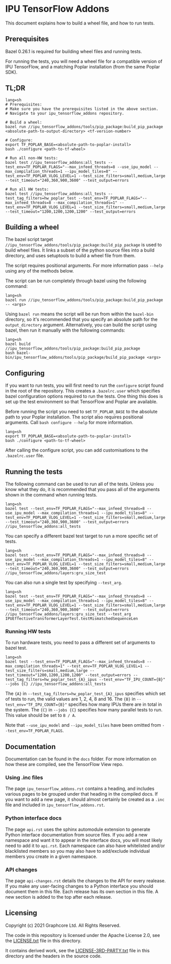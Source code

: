 # IPU TensorFlow Addons

This document explains how to build a wheel file, and how to run tests.

## Prerequisites
Bazel 0.26.1 is required for building wheel files and running tests.

For running the tests, you will need a wheel file for a compatible version of IPU TensorFlow, and a
matching Poplar installation (from the same Poplar SDK).

## TL;DR
```
lang=sh
# Prerequisites:
# Make sure you have the prerequisites listed in the above section.
# Navigate to your ipu_tensorflow_addons repository.

# Build a wheel:
bazel run //ipu_tensorflow_addons/tools/pip_package:build_pip_package <absolute-path-to-output-directory> <tf-version-number>

# Configure:
export TF_POPLAR_BASE=<absolute-path-to-poplar-install>
bash ./configure <path-to-tf-wheel>

# Run all non-HW tests:
bazel test //ipu_tensorflow_addons:all_tests --test_env=TF_POPLAR_FLAGS="--max_infeed_threads=8 --use_ipu_model --max_compilation_threads=1 --ipu_model_tiles=8" --test_env=TF_POPLAR_VLOG_LEVEL=1 --test_size_filters=small,medium,large --test_timeout="240,360,900,3600" --test_output=errors

# Run all HW tests:
bazel test //ipu_tensorflow_addons:all_tests --test_tag_filters=hw_poplar_test --test_env=TF_POPLAR_FLAGS="--max_infeed_threads=8 --max_compilation_threads=1" --test_env=TF_POPLAR_VLOG_LEVEL=1 --test_size_filters=small,medium,large --test_timeout="1200,1200,1200,1200" --test_output=errors

```

## Building a wheel
The bazel script target `//ipu_tensorflow_addons/tools/pip_package:build_pip_package` is used to
build wheel files. It links a subset of the python source files into a build directory,
and uses setuptools to build a wheel file from them.

The script requires positional arguments. For more information pass `--help` using any of the
methods below.

The script can be run completely through bazel using the following command:

```
lang=sh
bazel run //ipu_tensorflow_addons/tools/pip_package:build_pip_package -- <args>
```

Using `bazel run` means the script will be run from within the `bazel-bin` directory, so it's
recommended that you specify an absolute path for the `output_directory` argument. Alternatively,
you can build the script using bazel, then run it manually with the following commands:

```
lang=sh
bazel build //ipu_tensorflow_addons/tools/pip_package:build_pip_package
bash bazel-bin/ipu_tensorflow_addons/tools/pip_package/build_pip_package <args>
```

## Configuring
If you want to run tests, you will first need to run the `configure` script found in the root of the
repository. This creates a `.bazelrc.user` which specifies bazel configuration options required to
run the tests. One thing this does is set up the test environment so that TensorFlow and Poplar are
available.

Before running the script you need to set `TF_POPLAR_BASE` to the absolute path to your Poplar
installation. The script also requires positional arguments. Call `bash configure --help` for more
information.

```
lang=sh
export TF_POPLAR_BASE=<absolute-path-to-poplar-install>
bash ./configure <path-to-tf-wheel>
```

After calling the configure script, you can add customisations to the `.bazelrc.user` file.

## Running the tests
The following command can be used to run all of the tests. Unless you know what they do, it is
recommended that you pass all of the arguments shown in the command when running tests.

```
lang=sh
bazel test --test_env=TF_POPLAR_FLAGS="--max_infeed_threads=8 --use_ipu_model --max_compilation_threads=1 --ipu_model_tiles=8" --test_env=TF_POPLAR_VLOG_LEVEL=1 --test_size_filters=small,medium,large --test_timeout="240,360,900,3600" --test_output=errors //ipu_tensorflow_addons:all_tests
```

You can specify a different bazel test target to run a more specific set of tests.

```
lang=sh
bazel test --test_env=TF_POPLAR_FLAGS="--max_infeed_threads=8 --use_ipu_model --max_compilation_threads=1 --ipu_model_tiles=8" --test_env=TF_POPLAR_VLOG_LEVEL=1 --test_size_filters=small,medium,large --test_timeout="240,360,900,3600" --test_output=errors //ipu_tensorflow_addons/layers:gru_size_test
```

You can also run a single test by specifying `--test_arg`.

```
lang=sh
bazel test --test_env=TF_POPLAR_FLAGS="--max_infeed_threads=8 --use_ipu_model --max_compilation_threads=1 --ipu_model_tiles=8" --test_env=TF_POPLAR_VLOG_LEVEL=1 --test_size_filters=small,medium,large --test_timeout="240,360,900,3600" --test_output=errors //ipu_tensorflow_addons/layers:gru_size_test --test_arg IPUEffectiveTransformerLayerTest.testMismatchedSequenceLen
```

### Running HW tests
To run hardware tests, you need to pass a different set of arguments to bazel test.

```
lang=sh
bazel test --test_env=TF_POPLAR_FLAGS="--max_infeed_threads=8 --max_compilation_threads=1" --test_env=TF_POPLAR_VLOG_LEVEL=1 --test_size_filters=small,medium,large --test_timeout="1200,1200,1200,1200" --test_output=errors --test_tag_filters=hw_poplar_test_{A}_ipus --test_env="TF_IPU_COUNT={B}" --jobs {C} //ipu_tensorflow_addons:all_tests
```
The `{A}` in `--test_tag_filters=hw_poplar_test_{A}_ipus` specifies which set of tests to run, the valid values are 1, 2, 4, 8 and 16.
The `{B}` in `--test_env="TF_IPU_COUNT={B}"` specifies how many IPUs there are in total in the system.
The `{C}` in `--jobs {C}` specifies how many parallel tests to run. This value should be set to `B / A`.

Note that `--use_ipu_model` and `--ipu_model_tiles` have been omitted from `--test_env=TF_POPLAR_FLAGS`.

## Documentation
Documentation can be found in the `docs` folder. For more information on how these are compiled, see the TensorFlow View repo.

### Using .inc files
The page `ipu_tensorflow_addons.rst` contains a heading, and includes various pages to be grouped under that heading in the compiled docs.
If you want to add a new page, it should almost certainly be created as a `.inc` file and included in `ipu_tensorflow_addons.rst`.

### Python interface docs
The page `api.rst` uses the sphinx automodule extension to generate Python interface documentation from source files.
If you add a new namespace and want it to appear in the interface docs, you will most likely need to add it to `api.rst`.
Each namespace can also have whitelisted and/or blacklisted members so you may also have to add/exclude individual members you create in a given namespace.

### API changes
The page `api-changes.rst` details the changes to the API for every realease.
If you make any user-facing changes to a Python interface you should document them in this file.
Each release has its own section in this file. A new section is added to the top after each release.

## Licensing

Copyright (c) 2021 Graphcore Ltd. All Rights Reserved.

The code in this repository is licensed under the Apache License 2.0, see the [LICENSE.txt](LICENSE.txt) file in this directory.

It contains derived work, see the [LICENSE-3RD-PARTY.txt](LICENSE-3RD-PARTY.txt) file in this directory and the headers in the source code.
